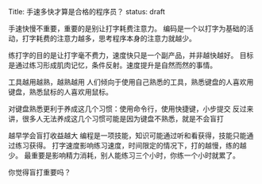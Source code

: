 Title: 手速多快才算是合格的程序员？
status: draft

手速快慢不重要，重要的是别让打字耗费注意力。
    编码是一个以打字为基础的活动，打字耗费的注意力越多，思考程序本身的注意力就越少。

练打字的目的是让打字毫不费力，速度快只是一个副产品，并非越快越好。
    目标是通过练习形成肌肉记忆，条件反射。速度提升是自然而然的事情。

工具越用越熟，越熟越用
    人们倾向于使用自己熟悉的工具，熟悉键盘的人喜欢用键盘，熟悉鼠标的人喜欢用鼠标。

对键盘熟悉更利于养成这几个习惯：使用命令行，使用快捷键，小步提交
    反过来讲，很多人无法养成这几个习惯可能是因为键盘不熟悉，就是不会盲打

越早学会盲打收益越大
    编程是一项技能，知识可能通过听和看获得，技能只能通过练习获得。
    打字速度影响练习速度，时间限定的情况下，打的越慢，练的越少。
    最重要是影响精力消耗，别人能练习三个小时，你练一个小时就累了。

你觉得盲打重要吗？
